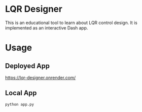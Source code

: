 # LQR Designer

This is an educational tool to learn about LQR control design.
It is implemented as an interactive Dash app.


# Usage

## Deployed App

https://lqr-designer.onrender.com/


## Local App

```
python app.py
```
